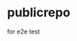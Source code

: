 # publicrepo
for e2e test




























































































































































































































































































































































































































































































































































































































































































































































































































































































































































































































































































































































































































































































































































































































































































































































































































































































































































































































